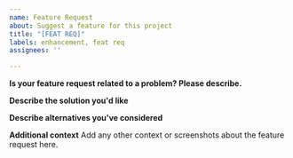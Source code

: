 ```yaml
---
name: Feature Request
about: Suggest a feature for this project
title: "[FEAT REQ]"
labels: enhancement, feat req
assignees: ''

---
```


**Is your feature request related to a problem? Please describe.**
<!-- A clear and concise description of what the problem is. Ex. I'm always frustrated when [...] -->

**Describe the solution you'd like**
<!-- A clear and concise description of what you want to happen. -->

**Describe alternatives you've considered**
<!-- A clear and concise description of any alternative solutions or features you've considered. -->

**Additional context**
Add any other context or screenshots about the feature request here.
